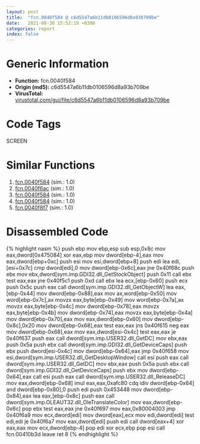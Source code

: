 ```yaml
---
layout: post
title:  "fcn.0040f584 @ c6d5547a6b11db0106596d8a93b709be"
date:   2021-08-30 15:52:19 +0300
categories: report
index: false
---
```


# Generic Information
- **Function:** fcn.0040f584
- **Origin (md5):** c6d5547a6b11db0106596d8a93b709be
- **VirusTotal:** [virustotal.com/gui/file/c6d5547a6b11db0106596d8a93b709be][virustotal_ref]

# Code Tags
<span class="tag" id="SCREEN">SCREEN</span>


# Similar Functions

1. [fcn.0040f584][similar_1_ref] (sim.: 1.0)
2. [fcn.0040f6ac][similar_2_ref] (sim.: 1.0)
3. [fcn.0040f584][similar_3_ref] (sim.: 1.0)
4. [fcn.0040f584][similar_4_ref] (sim.: 1.0)
5. [fcn.0040f8f7][similar_5_ref] (sim.: 1.0)


# Disassembled Code

{% highlight nasm %}
push ebp
mov ebp,esp
sub esp,0x8c
mov eax,dword[0x475084]
xor eax,ebp
mov dword[ebp-4],eax
mov eax,dword[ebp+0xc]
push esi
mov esi,dword[ebp+8]
push edi
lea edi,[esi+0x7c]
cmp dword[edi],0
mov dword[ebp-0x6c],eax
jne 0x40f68c
push ebx
mov ebx,dword[sym.imp.GDI32.dll_GetStockObject]
push 0x11
call ebx
test eax,eax
jne 0x40f5c1
push 0xd
call ebx
lea ecx,[ebp-0x60]
push ecx
push 0x5c
push eax
call dword[sym.imp.GDI32.dll_GetObjectW]
lea eax,[ebp-0x44]
mov dword[ebp-0x88],eax
mov ax,word[ebp-0x50]
mov word[ebp-0x7c],ax
movzx eax,byte[ebp-0x49]
mov word[ebp-0x7a],ax
movzx eax,byte[ebp-0x4c]
mov dword[ebp-0x78],eax
movzx eax,byte[ebp-0x4b]
mov dword[ebp-0x74],eax
movzx eax,byte[ebp-0x4a]
mov dword[ebp-0x70],eax
mov eax,dword[ebp-0x60]
mov dword[ebp-0x8c],0x20
mov dword[ebp-0x68],eax
test eax,eax
jns 0x40f615
neg eax
mov dword[ebp-0x68],eax
mov eax,dword[esi-0x4c]
test eax,eax
je 0x40f637
push eax
call dword[sym.imp.USER32.dll_GetDC]
mov ebx,eax
push 0x5a
push ebx
call dword[sym.imp.GDI32.dll_GetDeviceCaps]
push ebx
push dword[esi-0x4c]
mov dword[ebp-0x64],eax
jmp 0x40f658
mov esi,dword[sym.imp.USER32.dll_GetDesktopWindow]
call esi
push eax
call dword[sym.imp.USER32.dll_GetDC]
mov ebx,eax
push 0x5a
push ebx
call dword[sym.imp.GDI32.dll_GetDeviceCaps]
push ebx
mov dword[ebp-0x64],eax
call esi
push eax
call dword[sym.imp.USER32.dll_ReleaseDC]
mov eax,dword[ebp-0x68]
imul eax,eax,0xafc80
cdq
idiv dword[ebp-0x64]
and dword[ebp-0x80],0
push edi
push 0x453448
mov dword[ebp-0x84],eax
lea eax,[ebp-0x8c]
push eax
call dword[sym.imp.OLEAUT32.dll_OleTranslateColor]
mov eax,dword[ebp-0x6c]
pop ebx
test eax,eax
jne 0x40f697
mov eax,0x80004003
jmp 0x40f6a9
mov ecx,dword[edi]
mov dword[eax],ecx
mov edi,dword[edi]
test edi,edi
je 0x40f6a7
mov eax,dword[edi]
push edi
call dword[eax+4]
xor eax,eax
mov ecx,dword[ebp-4]
pop edi
xor ecx,ebp
pop esi
call fcn.00410b3d
leave
ret 8
{% endhighlight %}


[similar_1_ref]: /report/fcn.0040f584@4e3033826014f003be2266887761c806
[similar_2_ref]: /report/fcn.0040f6ac@56a02334aea008c131d2741a089910fb
[similar_3_ref]: /report/fcn.0040f584@5eead96f991d1eaa139e848643009945
[similar_4_ref]: /report/fcn.0040f584@44a756939733df3681808b122b91651f
[similar_5_ref]: /report/fcn.0040f8f7@505be53c36227b94e2fcc406f247f6e5
[virustotal_ref]: https://www.virustotal.com/gui/file/c6d5547a6b11db0106596d8a93b709be